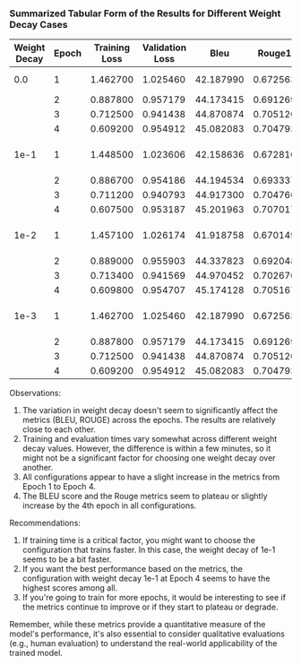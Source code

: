 

### Summarized Tabular Form of the Results for Different Weight Decay Cases

| Weight Decay | Epoch | Training Loss | Validation Loss | Bleu       | Rouge1    | Rouge2    | RougeL    | RougeLsum | Training Time | Evaluation Time |
|--------------|-------|---------------|-----------------|------------|-----------|-----------|-----------|-----------|---------------|-----------------|
| 0.0          | 1     | 1.462700      | 1.025460        | 42.187990  | 0.672563  | 0.486054  | 0.649885  | 0.650198  | 2h 6min 23s   | 10min 18s       |
|              | 2     | 0.887800      | 0.957179        | 44.173415  | 0.691269  | 0.509370  | 0.670190  | 0.670347  |               |                 |
|              | 3     | 0.712500      | 0.941438        | 44.870874  | 0.705120  | 0.521048  | 0.684308  | 0.684627  |               |                 |
|              | 4     | 0.609200      | 0.954912        | 45.082083  | 0.704793  | 0.523739  | 0.684013  | 0.684202  |               |                 |
| 1e-1         | 1     | 1.448500      | 1.023606        | 42.158636  | 0.672810  | 0.486627  | 0.650762  | 0.650802  | 1h 57min 59s  | 10min 38s       |
|              | 2     | 0.886700      | 0.954186        | 44.194534  | 0.693337  | 0.509065  | 0.672236  | 0.672397  |               |                 |
|              | 3     | 0.711200      | 0.940793        | 44.917300  | 0.704766  | 0.520017  | 0.683903  | 0.684207  |               |                 |
|              | 4     | 0.607500      | 0.953187        | 45.201963  | 0.707017  | 0.523939  | 0.686331  | 0.686664  |               |                 |
| 1e-2         | 1     | 1.457100      | 1.026174        | 41.918758  | 0.670149  | 0.485012  | 0.647908  | 0.648035  | 2h 11min 5s   | 10min 10s       |
|              | 2     | 0.889000      | 0.955903        | 44.337823  | 0.692048  | 0.508728  | 0.670929  | 0.671045  |               |                 |
|              | 3     | 0.713400      | 0.941569        | 44.970452  | 0.702676  | 0.519270  | 0.681797  | 0.681968  |               |                 |
|              | 4     | 0.609800      | 0.954707        | 45.174128  | 0.705167  | 0.522219  | 0.684400  | 0.684585  |               |                 |
| 1e-3         | 1     | 1.462700      | 1.025460        | 42.187990  | 0.672563  | 0.486054  | 0.649885  | 0.650198  | 1h 57min 8s   | 10min 33s       |
|              | 2     | 0.887800      | 0.957179        | 44.173415  | 0.691269  | 0.509370  | 0.670190  | 0.670347  |               |                 |
|              | 3     | 0.712500      | 0.941438        | 44.870874  | 0.705120  | 0.521048  | 0.684308  | 0.684627  |               |                 |
|              | 4     | 0.609200      | 0.954912        | 45.082083  | 0.704793  | 0.523739  | 0.684013  | 0.684202  |               |                 |

Observations:

1. The variation in weight decay doesn't seem to significantly affect the metrics (BLEU, ROUGE) across the epochs. The results are relatively close to each other.
2. Training and evaluation times vary somewhat across different weight decay values. However, the difference is within a few minutes, so it might not be a significant factor for choosing one weight decay over another.
3. All configurations appear to have a slight increase in the metrics from Epoch 1 to Epoch 4.
4. The BLEU score and the Rouge metrics seem to plateau or slightly increase by the 4th epoch in all configurations.

Recommendations:

1. If training time is a critical factor, you might want to choose the configuration that trains faster. In this case, the weight decay of 1e-1 seems to be a bit faster.
2. If you want the best performance based on the metrics, the configuration with weight decay 1e-1 at Epoch 4 seems to have the highest scores among all.
3. If you're going to train for more epochs, it would be interesting to see if the metrics continue to improve or if they start to plateau or degrade.

Remember, while these metrics provide a quantitative measure of the model's performance, it's also essential to consider qualitative evaluations (e.g., human evaluation) to understand the real-world applicability of the trained model.
